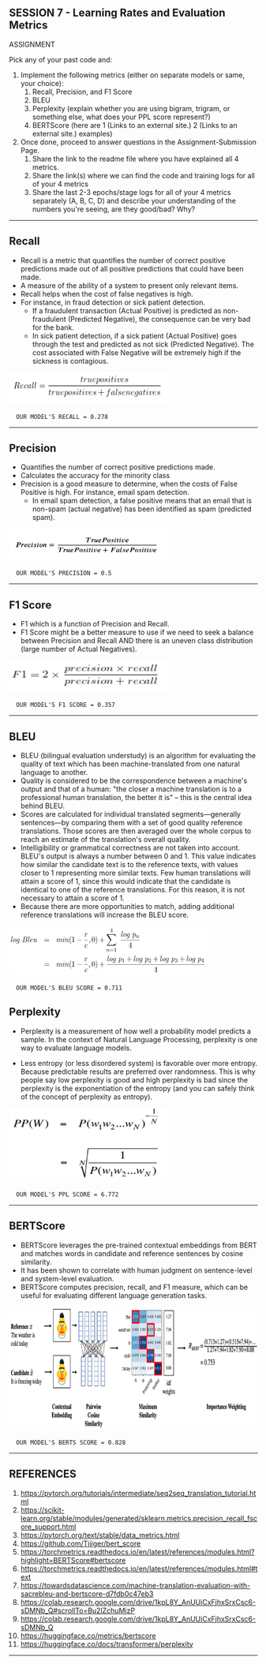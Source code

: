 ## SESSION 7 - Learning Rates and Evaluation Metrics

ASSIGNMENT

Pick any of your past code and:

1. Implement the following metrics (either on separate models or same, your choice):
   1. Recall, Precision, and F1 Score
   2. BLEU
   3. Perplexity (explain whether you are using bigram, trigram, or something else, what does your PPL score represent?)
   4. BERTScore (here are 1 (Links to an external site.) 2 (Links to an external site.) examples)
2. Once done, proceed to answer questions in the Assignment-Submission Page.
   1. Share the link to the readme file where you have explained all 4 metrics.
   2. Share the link(s) where we can find the code and training logs for all of your 4 metrics
   3. Share the last 2-3 epochs/stage logs for all of your 4 metrics separately (A, B, C, D) and describe your understanding of the numbers you're seeing, are they good/bad? Why?

---

## Recall

- Recall is a metric that quantifies the number of correct positive predictions made out of all positive predictions that could have been made.
- A measure of the ability of a system to present only relevant items.
- Recall helps when the cost of false negatives is high.
- For instance, in fraud detection or sick patient detection.
  - If a fraudulent transaction (Actual Positive) is predicted as non-fraudulent (Predicted Negative), the consequence can be very bad for the bank.
  - In sick patient detection, if a sick patient (Actual Positive) goes through the test and predicted as not sick (Predicted Negative). The cost associated with False Negative will be extremely high if the sickness is contagious.

<img src="assets/recall.png" height=65 width="325">

      OUR MODEL'S RECALL = 0.278

---

## Precision

- Quantifies the number of correct positive predictions made.
- Calculates the accuracy for the minority class
- Precision is a good measure to determine, when the costs of False Positive is high. For instance, email spam detection.
  - In email spam detection, a false positive means that an email that is non-spam (actual negative) has been identified as spam (predicted spam).

<img src="assets/precision.png" height=65 width="325">

      OUR MODEL'S PRECISION = 0.5

---

## F1 Score

- F1 which is a function of Precision and Recall.
- F1 Score might be a better measure to use if we need to seek a balance between Precision and Recall AND there is an uneven class distribution (large number of Actual Negatives).

<img src="assets/f1.png" height=65 width="325">

      OUR MODEL'S F1 SCORE = 0.357

---

## BLEU

- BLEU (bilingual evaluation understudy) is an algorithm for evaluating the quality of text which has been machine-translated from one natural language to another.
- Quality is considered to be the correspondence between a machine's output and that of a human: "the closer a machine translation is to a professional human translation, the better it is" – this is the central idea behind BLEU.
- Scores are calculated for individual translated segments—generally sentences—by comparing them with a set of good quality reference translations. Those scores are then averaged over the whole corpus to reach an estimate of the translation's overall quality.
- Intelligibility or grammatical correctness are not taken into account. BLEU's output is always a number between 0 and 1. This value indicates how similar the candidate text is to the reference texts, with values closer to 1 representing more similar texts. Few human translations will attain a score of 1, since this would indicate that the candidate is identical to one of the reference translations. For this reason, it is not necessary to attain a score of 1.
- Because there are more opportunities to match, adding additional reference translations will increase the BLEU score.

<img src="assets/bleu.png" height=100 width="400">

      OUR MODEL'S BLEU SCORE = 0.711

## Perplexity

- Perplexity is a measurement of how well a probability model predicts a sample. In the context of Natural Language Processing, perplexity is one way to evaluate language models.

- Less entropy (or less disordered system) is favorable over more entropy. Because predictable results are preferred over randomness. This is why people say low perplexity is good and high perplexity is bad since the perplexity is the exponentiation of the entropy (and you can safely think of the concept of perplexity as entropy).

<img src="assets/perplexity.png" height=150 width="325">

      OUR MODEL'S PPL SCORE = 6.772

---

## BERTScore

- BERTScore leverages the pre-trained contextual embeddings from BERT and matches words in candidate and reference sentences by cosine similarity.
- It has been shown to correlate with human judgment on sentence-level and system-level evaluation.
- BERTScore computes precision, recall, and F1 measure, which can be useful for evaluating different language generation tasks.

<img src="assets/bert.png" height=250 width="725">

      OUR MODEL'S BERTS SCORE = 0.828

---

## REFERENCES

1. <https://pytorch.org/tutorials/intermediate/seq2seq_translation_tutorial.html>
2. <https://scikit-learn.org/stable/modules/generated/sklearn.metrics.precision_recall_fscore_support.html>
3. <https://pytorch.org/text/stable/data_metrics.html>
4. <https://github.com/Tiiiger/bert_score>
5. <https://torchmetrics.readthedocs.io/en/latest/references/modules.html?highlight=BERTScore#bertscore>
6. <https://torchmetrics.readthedocs.io/en/latest/references/modules.html#text>
7. <https://towardsdatascience.com/machine-translation-evaluation-with-sacrebleu-and-bertscore-d7fdb0c47eb3>
8. <https://colab.research.google.com/drive/1kpL8Y_AnUUiCxFjhxSrxCsc6-sDMNb_Q#scrollTo=Bu2lZchuMjzP>
9. <https://colab.research.google.com/drive/1kpL8Y_AnUUiCxFjhxSrxCsc6-sDMNb_Q>
10. <https://huggingface.co/metrics/bertscore>
11. <https://huggingface.co/docs/transformers/perplexity>

---
